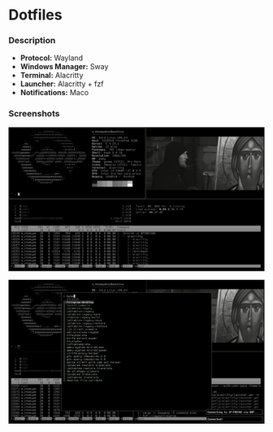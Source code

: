 # Dotfiles

### Description

- **Protocol:** Wayland
- **Windows Manager:** Sway
- **Terminal:** Alacritty
- **Launcher:** Alacritty + fzf
- **Notifications:** Maco

### Screenshots

![Desktop](https://github.com/emptyseth/dotfiles/blob/master/.screenshots/screen_1.png "Desktop")

![Desktop+Launcher+Notifications](https://github.com/emptyseth/dotfiles/blob/master/.screenshots/screen_2.png "Desktop+Launcher+Notifications")

